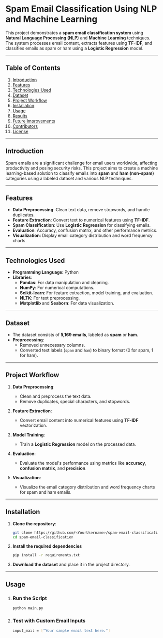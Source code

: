 # **Spam Email Classification Using NLP and Machine Learning**

This project demonstrates a **spam email classification system** using **Natural Language Processing (NLP)** and **Machine Learning** techniques. The system processes email content, extracts features using **TF-IDF**, and classifies emails as spam or ham using a **Logistic Regression** model.

---

## **Table of Contents**

1. [Introduction](#introduction)
2. [Features](#features)
3. [Technologies Used](#technologies-used)
4. [Dataset](#dataset)
5. [Project Workflow](#project-workflow)
6. [Installation](#installation)
7. [Usage](#usage)
8. [Results](#results)
9. [Future Improvements](#future-improvements)
10. [Contributors](#contributors)
11. [License](#license)

---

## **Introduction**

Spam emails are a significant challenge for email users worldwide, affecting productivity and posing security risks. This project aims to create a machine learning-based solution to classify emails into **spam** and **ham (non-spam)** categories using a labeled dataset and various NLP techniques.

---

## **Features**

- **Data Preprocessing**: Clean text data, remove stopwords, and handle duplicates.
- **Feature Extraction**: Convert text to numerical features using **TF-IDF**.
- **Spam Classification**: Use **Logistic Regression** for classifying emails.
- **Evaluation**: Accuracy, confusion matrix, and other performance metrics.
- **Visualization**: Display email category distribution and word frequency charts.

---

## **Technologies Used**

- **Programming Language**: Python  
- **Libraries**:  
  - **Pandas**: For data manipulation and cleaning.  
  - **NumPy**: For numerical computations.  
  - **Scikit-learn**: For feature extraction, model training, and evaluation.  
  - **NLTK**: For text preprocessing.  
  - **Matplotlib** and **Seaborn**: For data visualization.

---

## **Dataset**

- The dataset consists of **5,169 emails**, labeled as **spam** or **ham**.
- **Preprocessing**:
  - Removed unnecessary columns.
  - Converted text labels (`spam` and `ham`) to binary format (0 for spam, 1 for ham).

---

## **Project Workflow**

1. **Data Preprocessing**:  
   - Clean and preprocess the text data.
   - Remove duplicates, special characters, and stopwords.

2. **Feature Extraction**:  
   - Convert email content into numerical features using **TF-IDF** vectorization.

3. **Model Training**:  
   - Train a **Logistic Regression** model on the processed data.

4. **Evaluation**:  
   - Evaluate the model's performance using metrics like **accuracy**, **confusion matrix**, and **precision**.

5. **Visualization**:  
   - Visualize the email category distribution and word frequency charts for spam and ham emails.

---

## **Installation**

1. **Clone the repository**:
   ```bash
   git clone https://github.com/<YourUsername>/spam-email-classification.git
   cd spam-email-classification
2. **Install the required dependencies**
   ```bash
   pip install -r requirements.txt
3. **Download the dataset** and place it in the project directory.

---

## **Usage**

1. ### **Run the Script**
   ```bash
   python main.py
2. ### **Test with Custom Email Inputs**
   ```bash
   input_mail = ["Your sample email text here."]






